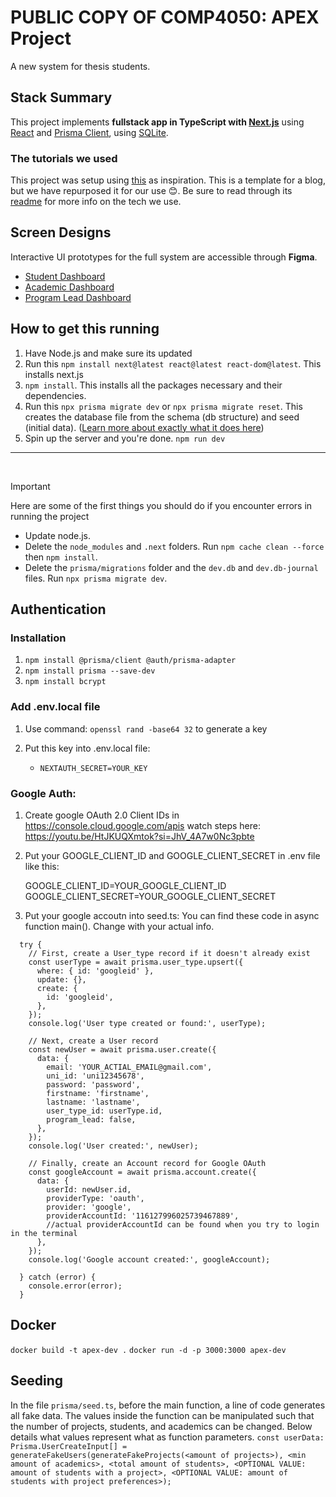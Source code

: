 # PUBLIC COPY OF COMP4050: APEX Project

A new system for thesis students.

## Stack Summary

This project implements **fullstack app in TypeScript with [Next.js](https://nextjs.org/)** using [React](https://reactjs.org/) and [Prisma Client](https://www.prisma.io/docs/reference/tools-and-interfaces/prisma-client), using [SQLite](https://www.sqlite.org/index.html).

### The tutorials we used

This project was setup using [this](https://github.com/prisma/prisma-examples/blob/latest/typescript/rest-nextjs-api-routes) as inspiration. This is a template for a blog, but we have repurposed it for our use 😊. Be sure to read through its [readme](https://github.com/prisma/prisma-examples/blob/latest/typescript/rest-nextjs-api-routes/README.md) for more info on the tech we use.

## Screen Designs

Interactive UI prototypes for the full system are accessible through **Figma**.

- [Student Dashboard](https://www.figma.com/proto/fMPgdZwoHasicMGWoE4L4C/APEX-Nepal-UI-Design?node-id=1-2&starting-point-node-id=1%3A2&mode=design&t=th6ay7LQcseZouA4-1)
- [Academic Dashboard](https://www.figma.com/proto/fMPgdZwoHasicMGWoE4L4C/APEX-Nepal-UI-Design?node-id=224-366&mode=design&t=xuSzfmhjuEvJTni0-1)
- [Program Lead Dashboard](https://www.figma.com/proto/fMPgdZwoHasicMGWoE4L4C/APEX-Nepal-UI-Design?node-id=732-465&starting-point-node-id=732%3A465&mode=design&t=286tumBQcmNyNwAT-1)

## How to get this running

1. Have Node.js and make sure its updated
2. Run this `npm install next@latest react@latest react-dom@latest`. This installs next.js
3. `npm install`. This installs all the packages necessary and their dependencies.
4. Run this `npx prisma migrate dev` or `npx prisma migrate reset`. This creates the database file from the schema (db structure) and seed (initial data). ([Learn more about exactly what it does here](https://www.prisma.io/docs/concepts/components/prisma-migrate/migrate-development-production#production-and-testing-environments))
5. Spin up the server and you're done. `npm run dev`
   <br>

---

<br>

> [!IMPORTANT]
> Here are some of the first things you should do if you encounter errors in running the project
>
> - Update node.js.
> - Delete the `node_modules` and `.next` folders. Run `npm cache clean --force` then `npm install`.
> - Delete the `prisma/migrations` folder and the `dev.db` and `dev.db-journal` files. Run `npx prisma migrate dev`.

## Authentication

### Installation

1. `npm install @prisma/client @auth/prisma-adapter`
2. `npm install prisma --save-dev`
3. `npm install bcrypt`

### Add .env.local file

1. Use command: `openssl rand -base64 32` to generate a key

2. Put this key into .env.local file:
   - `NEXTAUTH_SECRET=YOUR_KEY`

### Google Auth:

1. Create google OAuth 2.0 Client IDs in https://console.cloud.google.com/apis
   watch steps here: https://youtu.be/HtJKUQXmtok?si=JhV_4A7w0Nc3pbte

2. Put your GOOGLE_CLIENT_ID and GOOGLE_CLIENT_SECRET in .env file like this:

   GOOGLE_CLIENT_ID=YOUR_GOOGLE_CLIENT_ID
   GOOGLE_CLIENT_SECRET=YOUR_GOOGLE_CLIENT_SECRET

3. Put your google accoutn into seed.ts:
   You can find these code in async function main().
   Change with your actual info.

```
  try {
    // First, create a User_type record if it doesn't already exist
    const userType = await prisma.user_type.upsert({
      where: { id: 'googleid' },
      update: {},
      create: {
        id: 'googleid',
      },
    });
    console.log('User type created or found:', userType);

    // Next, create a User record
    const newUser = await prisma.user.create({
      data: {
        email: 'YOUR_ACTIAL_EMAIL@gmail.com',
        uni_id: 'uni12345678',
        password: 'password',
        firstname: 'firstname',
        lastname: 'lastname',
        user_type_id: userType.id,
        program_lead: false,
      },
    });
    console.log('User created:', newUser);

    // Finally, create an Account record for Google OAuth
    const googleAccount = await prisma.account.create({
      data: {
        userId: newUser.id,
        providerType: 'oauth',
        provider: 'google',
        providerAccountId: '116127996025739467889',
        //actual providerAccountId can be found when you try to login in the terminal
      },
    });
    console.log('Google account created:', googleAccount);

  } catch (error) {
    console.error(error);
  }
```

## Docker

`docker build -t apex-dev .`
`docker run -d -p 3000:3000 apex-dev`

## Seeding

In the file `prisma/seed.ts`, before the main function, a line of code generates all fake data. The values inside the function can be manipulated such that the number of projects, students, and academics can be changed. Below details what values represent what as function parameters.
`const userData: Prisma.UserCreateInput[] = generateFakeUsers(generateFakeProjects(<amount of projects>), <min amount of academics>, <total amount of students>, <OPTIONAL VALUE: amount of students with a project>, <OPTIONAL VALUE: amount of students with project preferences>);`
